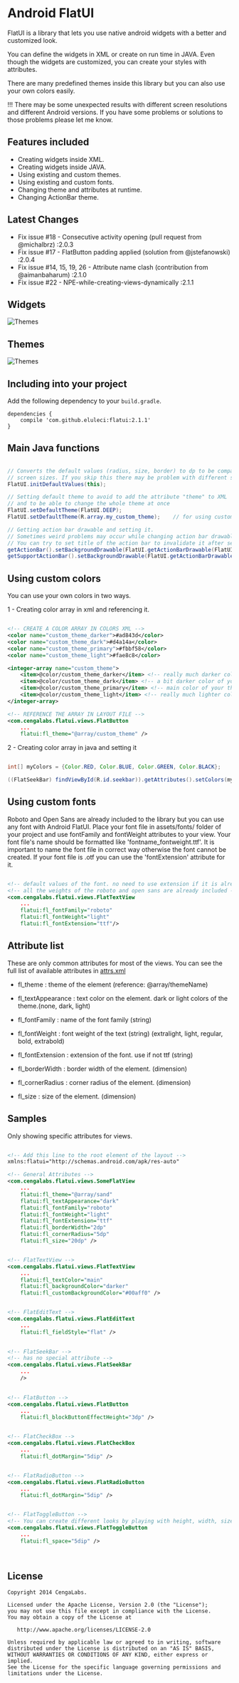 Android FlatUI
===================

FlatUI is a library that lets you use native android widgets with a better and customized look.

You can define the widgets in XML or create on run time in JAVA. Even though the widgets are customized, you can create your styles with attributes.

There are many predefined themes inside this library but you can also use your own colors easily.

!!! There may be some unexpected results with different screen resolutions and different Android versions. If you have some problems or solutions to those problems please let me know.


Features included
-----------------
* Creating widgets inside XML.
* Creating widgets inside JAVA.
* Using existing and custom themes.
* Using existing and custom fonts.
* Changing theme and attributes at runtime.
* Changing ActionBar theme.

Latest Changes
-----------------
* Fix issue #18 - Consecutive activity opening (pull request from @michalbrz) :2.0.3
* Fix issue #17 - FlatButton padding applied (solution from @jstefanowski) :2.0.4
* Fix issue #14, 15, 19, 26 - Attribute name clash (contribution from @aimanbaharum) :2.1.0
* Fix issue #22 - NPE-while-creating-views-dynamically :2.1.1

Widgets
-----------
![Themes][1]

Themes
-----------
![Themes][2]


Including into your project
-------------------------

Add the following dependency to your `build.gradle`.

    dependencies {
        compile 'com.github.eluleci:flatui:2.1.1'
    }



## Main Java functions

```java

// Converts the default values (radius, size, border) to dp to be compatible with different
// screen sizes. If you skip this there may be problem with different screen densities
FlatUI.initDefaultValues(this);

// Setting default theme to avoid to add the attribute "theme" to XML 
// and to be able to change the whole theme at once
FlatUI.setDefaultTheme(FlatUI.DEEP);
FlatUI.setDefaultTheme(R.array.my_custom_theme);    // for using custom theme as default

// Getting action bar drawable and setting it.
// Sometimes weird problems may occur while changing action bar drawable at runtime.
// You can try to set title of the action bar to invalidate it after setting background.
getActionBar().setBackgroundDrawable(FlatUI.getActionBarDrawable(FlatUI.DEEP, false));
getSupportActionBar().setBackgroundDrawable(FlatUI.getActionBarDrawable(FlatUI.DEEP, false));

```

## Using custom colors

You can use your own colors in two ways.

1 - Creating color array in xml and referencing it.

```xml

<!-- CREATE A COLOR ARRAY IN COLORS XML -->
<color name="custom_theme_darker">#ad843d</color>
<color name="custom_theme_dark">#d4a14a</color>
<color name="custom_theme_primary">#fbbf58</color>
<color name="custom_theme_light">#fae8c8</color>

<integer-array name="custom_theme">
    <item>@color/custom_theme_darker</item> <!-- really much darker color of main color -->
    <item>@color/custom_theme_dark</item> <!-- a bit darker color of your main color -->
    <item>@color/custom_theme_primary</item> <!-- main color of your theme -->
    <item>@color/custom_theme_light</item> <!-- really much lighter color of main color -->
</integer-array>

<!-- REFERENCE THE ARRAY IN LAYOUT FILE -->
<com.cengalabs.flatui.views.FlatButton
    ...
    flatui:fl_theme="@array/custom_theme" />

```

2 - Creating color array in java and setting it

```java

int[] myColors = {Color.RED, Color.BLUE, Color.GREEN, Color.BLACK};

((FlatSeekBar) findViewById(R.id.seekbar)).getAttributes().setColors(myColors);

```

## Using custom fonts

Roboto and Open Sans are already included to the library but you can use any font with Android FlatUI.
Place your font file in assets/fonts/ folder of your project and use fontFamily and fontWeight attributes to your view.
 Your font file's name should be formatted like 'fontname_fontweight.ttf'.
 It is important to name the font file in correct way otherwise the font cannot be created.
 If your font file is .otf you can use the 'fontExtension' attribute for it.

 ```xml

<!-- default values of the font. no need to use extension if it is already ttf -->
<!-- all the weights of the roboto and open sans are already included -->
<com.cengalabs.flatui.views.FlatTextView
     ...
     flatui:fl_fontFamily="roboto"
     flatui:fl_fontWeight="light"
     flatui:fl_fontExtension="ttf"/>

 ```

## Attribute list

These are only common attributes for most of the views. You can see the full list of available attributes in [attrs.xml][3]

- fl_theme          :  theme of the element (reference: @array/themeName)

- fl_textAppearance :  text color on the element. dark or light colors of the theme.(none, dark, light)
- fl_fontFamily     :  name of the font family (string)
- fl_fontWeight     :  font weight of the text (string) (extralight, light, regular, bold, extrabold)
- fl_fontExtension  :  extension of the font. use if not ttf (string)

- fl_borderWidth    :  border width of the element. (dimension)
- fl_cornerRadius   :  corner radius of the element. (dimension)
- fl_size           :  size of the element. (dimension)

## Samples

Only showing specific attributes for views.

```xml

<!-- Add this line to the root element of the layout -->
xmlns:flatui="http://schemas.android.com/apk/res-auto"

<!-- General Attributes -->
<com.cengalabs.flatui.views.SomeFlatView
    ...
    flatui:fl_theme="@array/sand"
    flatui:fl_textAppearance="dark"
    flatui:fl_fontFamily="roboto"
    flatui:fl_fontWeight="light"
    flatui:fl_fontExtension="ttf"
    flatui:fl_borderWidth="2dp"
    flatui:fl_cornerRadius="5dp"
    flatui:fl_size="20dp" />


<!-- FlatTextView -->
<com.cengalabs.flatui.views.FlatTextView
    ...
    flatui:fl_textColor="main"
    flatui:fl_backgroundColor="darker"
    flatui:fl_customBackgroundColor="#00aff0" />


<!-- FlatEditText -->
<com.cengalabs.flatui.views.FlatEditText
	...
	flatui:fl_fieldStyle="flat" />
	

<!-- FlatSeekBar -->
<!-- has no special attribute -->
<com.cengalabs.flatui.views.FlatSeekBar
	...
	/>
	

<!-- FlatButton -->
<com.cengalabs.flatui.views.FlatButton
	...
	flatui:fl_blockButtonEffectHeight="3dp" />


<!-- FlatCheckBox -->
<com.cengalabs.flatui.views.FlatCheckBox
	...
	flatui:fl_dotMargin="5dip" />


<!-- FlatRadioButton -->
<com.cengalabs.flatui.views.FlatRadioButton
	...
	flatui:fl_dotMargin="5dip" />


<!-- FlatToggleButton -->
<!-- You can create different looks by playing with height, width, size, radius and space -->
<com.cengalabs.flatui.views.FlatToggleButton
	...
	flatui:fl_space="5dip" />

	
```

License
--------

    Copyright 2014 CengaLabs.

    Licensed under the Apache License, Version 2.0 (the "License");
    you may not use this file except in compliance with the License.
    You may obtain a copy of the License at

       http://www.apache.org/licenses/LICENSE-2.0

    Unless required by applicable law or agreed to in writing, software
    distributed under the License is distributed on an "AS IS" BASIS,
    WITHOUT WARRANTIES OR CONDITIONS OF ANY KIND, either express or implied.
    See the License for the specific language governing permissions and
    limitations under the License.


 [1]: https://raw.github.com/eluleci/FlatUI/master/sample-images/showcase.png
 [2]: https://raw.github.com/eluleci/FlatUI/master/sample-images/themes.png
 [3]: https://github.com/eluleci/FlatUI/blob/master/library/src/main/res/values/attrs.xml